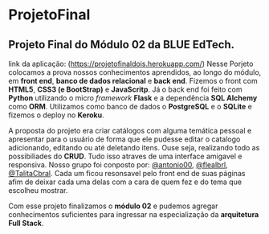 # ProjetoFinal
## Projeto Final do Módulo 02 da BLUE EdTech.

link da aplicação: (https://projetofinaldois.herokuapp.com/)
Nesse Porjeto colocamos a prova nossos conhecimentos aprendidos, ao longo do módulo, em **front end**, **banco de dados relacional** e **back end**.
Fizemos o front com **HTML5**, **CSS3 (e BootStrap)** e **JavaScritp**. Já o back end foi feito com **Python** utilizando o micro *framework* **Flask** e a dependência **SQL Alchemy** como **ORM**. Utilizamos como banco de dados o **PostgreSQL** e o **SQLite** e fizemos o deploy no **Keroku**.

A proposta do projeto era criar catálogos com alguma temática pessoal e apresentar para o usuário de forma que ele pudesse editar o catalogo adicionando, editando ou até deletando itens. Ouse seja, realizando todo as possibiliades do **CRUD**. Tudo isso atraves de uma interface amigavel e responsiva.
Nosso grupo foi conposto por: [@antonio00](https://github.com/antonio00), [@flealbrl](https://github.com/flealbrl), [@TalitaCbral](https://github.com/TalitaCbral). Cada um ficou resonsavel pelo front end de suas páginas afim de deixar cada uma delas com a cara de quem fez e do tema que escolheu mostrar.

Com esse projeto finalizamos o **módulo 02** e pudemos agregar conhecimentos suficientes para ingressar na especialização da **arquitetura Full Stack**.

